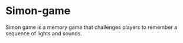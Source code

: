 # Simon-game
 Simon game is a  memory game that challenges players to remember a sequence of lights and sounds.
